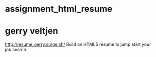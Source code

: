 # assignment_html_resume
# gerry veltjen
http://resume_gerry.surge.sh/
Build an HTML5 resume to jump start your job search
